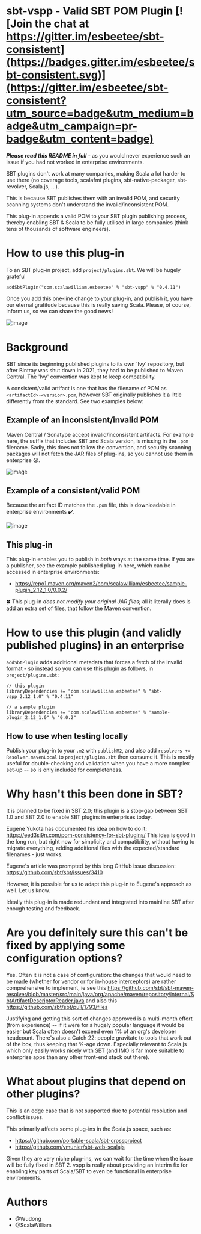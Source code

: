 # sbt-vspp - Valid SBT POM Plugin [![Join the chat at https://gitter.im/esbeetee/sbt-consistent](https://badges.gitter.im/esbeetee/sbt-consistent.svg)](https://gitter.im/esbeetee/sbt-consistent?utm_source=badge&utm_medium=badge&utm_campaign=pr-badge&utm_content=badge)

**_Please read this README in full_** - as you would never experience such an issue if you had not worked in enterprise environments.

SBT plugins don't work at many companies, making Scala a lot harder to use there (no coverage tools, scalafmt plugins,
sbt-native-packager, sbt-revolver, Scala.js, ...).

This is because SBT publishes them with an invalid POM, and security scanning systems don't understand
the invalid/inconsistent POM.

This plug-in appends a valid POM to your SBT plugin publishing process, thereby enabling SBT & Scala to be fully
utilised in large companies (think tens of thousands of software engineers).

# How to use this plug-in

To an SBT plug-in project, add `project/plugins.sbt`. We will be hugely grateful

```
addSbtPlugin("com.scalawilliam.esbeetee" % "sbt-vspp" % "0.4.11")
```

Once you add this one-line change to your plug-in, and publish it, you have our eternal gratitude because this is really
saving Scala. Please, of course, inform us, so we can share the good news!

![image](https://user-images.githubusercontent.com/2464813/178601503-ca92bd0d-088d-4cdb-8bcb-9b87519dc33d.png)



# Background

SBT since its beginning published plugins to its own 'Ivy' repository, but after Bintray was shut down in 2021, they had
to be published to Maven Central. The 'Ivy' convention was kept to keep compatibility.

A consistent/valid artifact is one that has the filename of POM as `<artifactId>-<version>.pom`, however SBT originally
publishes it a little differently from the standard. See two examples below:

## Example of an inconsistent/invalid POM

Maven Central / Sonatype accept invalid/inconsistent artifacts. For example here, the suffix that includes SBT and Scala
version, is missing in the `.pom` filename. Sadly, this does not follow the convention, and security scanning packages
will not fetch the JAR files of plug-ins, so you cannot use them in enterprise :anguished:.

![image](https://user-images.githubusercontent.com/2464813/178597966-df210914-bb8e-41c0-b9d0-7fd1cca5b0f8.png)

## Example of a consistent/valid POM

Because the artifact ID matches the `.pom` file, this is downloadable in enterprise environments :heavy_check_mark:.

![image](https://user-images.githubusercontent.com/2464813/178598043-37f5c4cb-f2d8-4066-943d-c10d806d3be5.png)

## This plug-in

This plug-in enables you to publish in *both* ways at the same time. If you are a publisher, see the example published
plug-in here, which can be accessed in enterprise environments:

- https://repo1.maven.org/maven2/com/scalawilliam/esbeetee/sample-plugin_2.12_1.0/0.0.2/

:four_leaf_clover: This plug-in *does not modify your original JAR files*; all it literally does is add an extra set of
files, that follow the Maven convention.

# How to use this plugin (and validly published plugins) in an enterprise

`addSbtPlugin` adds additional metadata that forces a fetch of the invalid format - so instead so you can use this
plugin as follows, in `project/plugins.sbt`:

```
// this plugin
libraryDependencies += "com.scalawilliam.esbeetee" % "sbt-vspp_2.12_1.0" % "0.4.11"

// a sample plugin
libraryDependencies += "com.scalawilliam.esbeetee" % "sample-plugin_2.12_1.0" % "0.0.2"
```

## How to use when testing locally

Publish your plug-in to your `.m2` with `publishM2`, and also add `resolvers += Resolver.mavenLocal` to `project/plugins.sbt` then consume it. This is mostly useful for double-checking and validation when you have a more complex set-up -- so is only included for completeness.

# Why hasn't this been done in SBT?

It is planned to be fixed in SBT 2.0; this plugin is a stop-gap between SBT 1.0 and SBT 2.0 to enable SBT plugins in
enterprises today.

Eugene Yukota has documented his idea on how to do it: https://eed3si9n.com/pom-consistency-for-sbt-plugins/
This idea is good in the long run, but right now for simplicity and compatibility, without having to migrate everything,
adding additional files with the expected/standard filenames - just works.

Eugene's article was prompted by this long GitHub issue discussion: https://github.com/sbt/sbt/issues/3410

However, it is possible for us to adapt this plug-in to Eugene's approach as well. Let us know.

Ideally this plug-in is made redundant and integrated into mainline SBT after enough testing and feedback.

# Are you definitely sure this can't be fixed by applying some configuration options?

Yes. Often it is not a case of configuration: the changes that would need to be made (whether for vendor or for in-house interceptors) are rather comprehensive to implement, ie see this https://github.com/sbt/sbt-maven-resolver/blob/master/src/main/java/org/apache/maven/repository/internal/SbtArtifactDescriptorReader.java and also this https://github.com/sbt/sbt/pull/1793/files

Justifying and getting this sort of changes approved is a multi-month effort (from experience) -- if it were for a hugely popular language it would be easier but Scala often doesn't exceed even 1% of an org's developer headcount. There's also a Catch 22: people gravitate to tools that work out of the box, thus keeping that %-age down. Especially relevant to Scala.js which only easily works nicely with SBT (and IMO is far more suitable to enterprise apps than any other front-end stack out there).

# What about plugins that depend on other plugins?

This is an edge case that is not supported due to potential resolution and conflict issues.

This primarily affects some plug-ins in the Scala.js space, such as:

- https://github.com/portable-scala/sbt-crossproject
- https://github.com/vmunier/sbt-web-scalajs

Given they are very niche plug-ins, we can wait for the time when the issue will be fully fixed in SBT 2. vspp is really about providing an interim fix for enabling key parts of Scala/SBT to even be functional in enterprise environments.

# Authors

- @Wudong
- @ScalaWilliam
